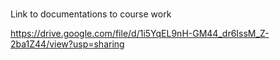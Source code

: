 # 
Link to documentations to course work

https://drive.google.com/file/d/1i5YqEL9nH-GM44_dr6IssM_Z-2ba1Z44/view?usp=sharing
